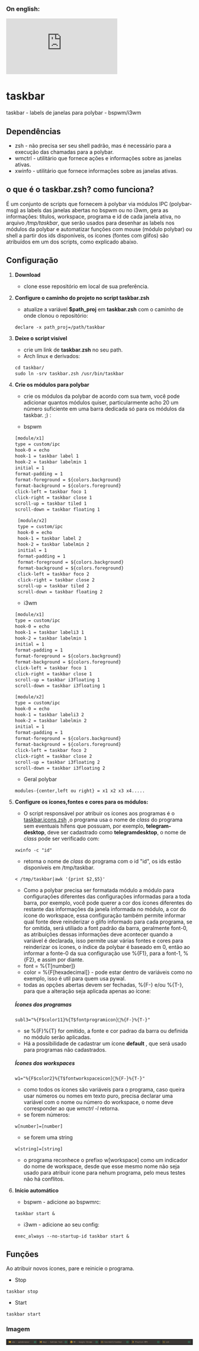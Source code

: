 
### On english:
![README_EN](https://github.com/odilonscoelho/taskbar/blob/master/README_EN.md)<br/>

# taskbar
taskbar - labels de janelas para polybar - bspwm/i3wm

## Dependências
* zsh - não precisa ser seu shell padrão, mas é necessário para a execução das chamadas para a polybar.
* wmctrl - utilitário que fornece ações e informações sobre as janelas ativas.
* xwinfo - utilitário que fornece informações sobre as janelas ativas.

## o que é o taskbar.zsh? como funciona?
É um conjunto de scripts que fornecem à polybar via módulos IPC (polybar-msg) as labels das janelas abertas no bspwm ou no i3wm, gera as informações: títulos, workspace, programa e id de cada janela ativa, no arquivo */tmp/taskbar*, que serão usados para desenhar as labels nos módulos da polybar e automatizar funções com mouse (módulo polybar) ou shell a partir dos ids disponíveis, os ícones (fontes com glifos) são atribuídos em um dos scripts, como explicado abaixo.

## Configuração

1. **Download**
	* clone esse repositório em local de sua preferência.


2. **Configure o caminho do projeto no script taskbar.zsh** 
	* atualize a variável **$path_proj** em **taskbar.zsh** com o caminho de onde clonou o repositório:
	```
	declare -x path_proj=/path/taskbar
	```

3. **Deixe o script visível**
	* crie um link de **taskbar.zsh** no seu path.
	* Arch linux e derivados:
	```
	cd taskbar/
	sudo ln -srv taskbar.zsh /usr/bin/taskbar
	```

4. **Crie os módulos para polybar** 
	* crie os módulos da polybar de acordo com sua twm, você pode adicionar quantos módulos quiser, particularmente acho 20 um número suficiente em uma barra dedicada só para os módulos da taskbar. ;) :

	* bspwm
	 ```
	 [module/x1]
	 type = custom/ipc
 	 hook-0 = echo
	 hook-1 = taskbar label 1
	 hook-2 = taskbar labelmin 1
	 initial = 1
	 format-padding = 1
	 format-foreground = ${colors.background}
	 format-background = ${colors.foreground}
	 click-left = taskbar foco 1
	 click-right = taskbar close 1
	 scroll-up = taskbar tiled 1
	 scroll-down = taskbar floating 1
	```
	```
	 [module/x2]
	 type = custom/ipc
	 hook-0 = echo
	 hook-1 = taskbar label 2
	 hook-2 = taskbar labelmin 2
	 initial = 1
	 format-padding = 1
	 format-foreground = ${colors.background}
	 format-background = ${colors.foreground}
	 click-left = taskbar foco 2
	 click-right = taskbar close 2
	 scroll-up = taskbar tiled 2
	 scroll-down = taskbar floating 2
	```

	* i3wm
	```
	[module/x1]
	type = custom/ipc
	hook-0 = echo
	hook-1 = taskbar labeli3 1
	hook-2 = taskbar labelmin 1
	initial = 1
	format-padding = 1
	format-foreground = ${colors.background}
	format-background = ${colors.foreground}
	click-left = taskbar foco 1
	click-right = taskbar close 1
	scroll-up = taskbar i3floating 1
	scroll-down = taskbar i3floating 1
	```
	```
	[module/x2]
	type = custom/ipc
	hook-0 = echo
	hook-1 = taskbar labeli3 2
	hook-2 = taskbar labelmin 2
	initial = 1
	format-padding = 1
	format-foreground = ${colors.background}
	format-background = ${colors.foreground}
	click-left = taskbar foco 2
	click-right = taskbar close 2
	scroll-up = taskbar i3floating 2
	scroll-down = taskbar i3floating 2
	```

	* Geral polybar
	```
 	modules-{center,left ou right} = x1 x2 x3 x4.....
	```
5. **Configure os ícones,fontes e cores para os módulos:**
	* O script responsável por atribuir os ícones aos programas é o [taskbar.icons.zsh](taskbar.icons.zsh) ,o programa usa o nome de *class* do programa sem eventuais hífens que possuam, por exemplo, **telegram-desktop**, deve ser cadastrado como **telegramdesktop**, o nome de *class* pode ser verificado com:
	```
	xwinfo -c "id"
	```
	* retorna o nome de *class* do programa com o id "id", os ids estão disponíveis em /tmp/taskbar.
	```
	< /tmp/taskbar|awk '{print $2,$5}'
	```
	* Como a polybar precisa ser formatada módulo a módulo para configurações diferentes das configurações informadas para a toda barra, por exemplo, você pode querer a cor dos ícones diferentes do restante das informações da janela informada no módulo, a cor do ícone do workspace, essa configuração também permite informar qual fonte deve reinderizar o glifo informado para cada programa, se for omitida, será utiliado a font padrão da barra, geralmente font-0, as atribuições dessas informações deve acontecer quando a variável é declarada, isso permite usar várias fontes e cores para reinderizar os ícones, o índice da polybar é baseado em 0, então ao informar a fonte-0 da sua configuração use %{F1}, para a font-1, %{F2}, e assim por diante.
	* font = %{T[number]}
	* color = %{F[hexadecimal]} - pode estar dentro de variáveis como no exemplo, isso é util para quem usa pywal.
	* todas as opções abertas devem ser fechadas, %{F-} e/ou %{T-}, para que a alteração seja aplicada apenas ao ícone:

	##### Ícones dos programas
	```
	subl3="%{F$color11}%{T$fontprogramicon}﬏%{F-}%{T-}"
	```
	* se %{F}%{T} for omitido, a fonte e cor padrao da barra ou definida no módulo serão aplicadas.
	* Há a possibilidade de cadastrar um ícone **default** , que será usado para programas não cadastrados.
	##### Ícones dos workspaces
	```
	w1="%{F$color2}%{T$fontworkspaceicon}%{F-}%{T-}"
	```
	* como todos os ícones são variáveis para o programa, caso queira usar números ou nomes em texto puro, precisa declarar uma variável com o nome ou número do workspace, o nome deve corresponder ao que *wmctrl -l* retorna.
	* se forem números:
	```
	w[number]=[number]
	```
	* se forem uma string
	```
	w[string]=[string]
	```
	* o programa reconhece o prefixo w[workspace] como um indicador do nome de workspace, desde que esse mesmo nome não seja usado para atribuir icone para nehum programa, pelo meus testes não há conflitos.


6. **Início automático**
	* bspwm - adicione ao bspwmrc:
	```
	taskbar start &
	```

	* i3wm - adicione ao seu config:
	```
	exec_always --no-startup-id taskbar start &
	```

## Funções

Ao atribuir novos ícones, pare e reinicie o programa.

* Stop
```
taskbar stop
```
* Start
```
taskbar start
```

### Imagem
![Ilustração](print.jpg)<br/>
